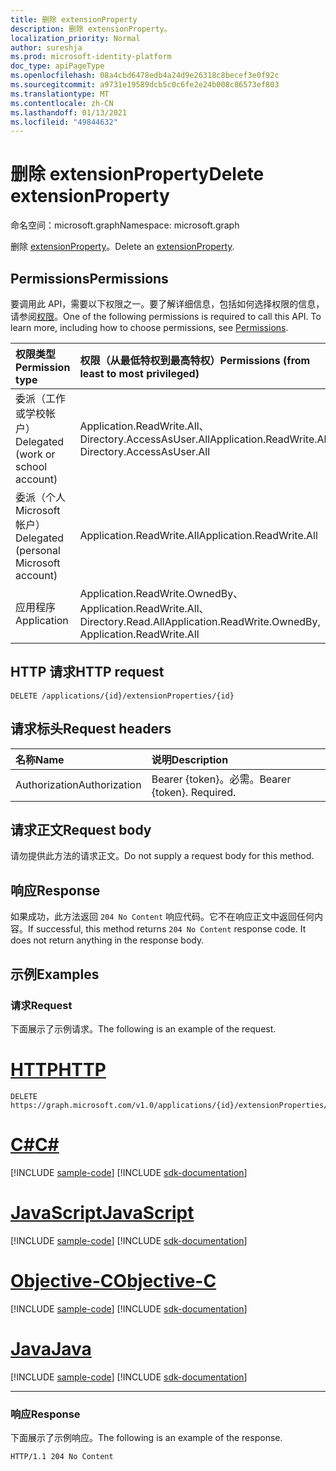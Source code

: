 ```yaml
---
title: 删除 extensionProperty
description: 删除 extensionProperty。
localization_priority: Normal
author: sureshja
ms.prod: microsoft-identity-platform
doc_type: apiPageType
ms.openlocfilehash: 08a4cbd6478edb4a24d9e26318c8becef3e0f92c
ms.sourcegitcommit: a9731e19589dcb5c0c6fe2e24b008c86573ef803
ms.translationtype: MT
ms.contentlocale: zh-CN
ms.lasthandoff: 01/13/2021
ms.locfileid: "49844632"
---
```

# <a name="delete-extensionproperty"></a><span data-ttu-id="e69ce-103">删除 extensionProperty</span><span class="sxs-lookup"><span data-stu-id="e69ce-103">Delete extensionProperty</span></span>

<span data-ttu-id="e69ce-104">命名空间：microsoft.graph</span><span class="sxs-lookup"><span data-stu-id="e69ce-104">Namespace: microsoft.graph</span></span>

<span data-ttu-id="e69ce-105">删除 [extensionProperty](../resources/extensionproperty.md)。</span><span class="sxs-lookup"><span data-stu-id="e69ce-105">Delete an [extensionProperty](../resources/extensionproperty.md).</span></span>

## <a name="permissions"></a><span data-ttu-id="e69ce-106">Permissions</span><span class="sxs-lookup"><span data-stu-id="e69ce-106">Permissions</span></span>

<span data-ttu-id="e69ce-p101">要调用此 API，需要以下权限之一。要了解详细信息，包括如何选择权限的信息，请参阅[权限](/graph/permissions-reference)。</span><span class="sxs-lookup"><span data-stu-id="e69ce-p101">One of the following permissions is required to call this API. To learn more, including how to choose permissions, see [Permissions](/graph/permissions-reference).</span></span>

|<span data-ttu-id="e69ce-109">权限类型</span><span class="sxs-lookup"><span data-stu-id="e69ce-109">Permission type</span></span>      | <span data-ttu-id="e69ce-110">权限（从最低特权到最高特权）</span><span class="sxs-lookup"><span data-stu-id="e69ce-110">Permissions (from least to most privileged)</span></span>              |
|:--------------------|:---------------------------------------------------------|
|<span data-ttu-id="e69ce-111">委派（工作或学校帐户）</span><span class="sxs-lookup"><span data-stu-id="e69ce-111">Delegated (work or school account)</span></span> | <span data-ttu-id="e69ce-112">Application.ReadWrite.All、Directory.AccessAsUser.All</span><span class="sxs-lookup"><span data-stu-id="e69ce-112">Application.ReadWrite.All, Directory.AccessAsUser.All</span></span>    |
|<span data-ttu-id="e69ce-113">委派（个人 Microsoft 帐户）</span><span class="sxs-lookup"><span data-stu-id="e69ce-113">Delegated (personal Microsoft account)</span></span> | <span data-ttu-id="e69ce-114">Application.ReadWrite.All</span><span class="sxs-lookup"><span data-stu-id="e69ce-114">Application.ReadWrite.All</span></span> |
|<span data-ttu-id="e69ce-115">应用程序</span><span class="sxs-lookup"><span data-stu-id="e69ce-115">Application</span></span> | <span data-ttu-id="e69ce-116">Application.ReadWrite.OwnedBy、Application.ReadWrite.All、Directory.Read.All</span><span class="sxs-lookup"><span data-stu-id="e69ce-116">Application.ReadWrite.OwnedBy, Application.ReadWrite.All</span></span> |

## <a name="http-request"></a><span data-ttu-id="e69ce-117">HTTP 请求</span><span class="sxs-lookup"><span data-stu-id="e69ce-117">HTTP request</span></span>

<!-- { "blockType": "ignored" } -->

```http
DELETE /applications/{id}/extensionProperties/{id}
```

## <a name="request-headers"></a><span data-ttu-id="e69ce-118">请求标头</span><span class="sxs-lookup"><span data-stu-id="e69ce-118">Request headers</span></span>

| <span data-ttu-id="e69ce-119">名称</span><span class="sxs-lookup"><span data-stu-id="e69ce-119">Name</span></span>       | <span data-ttu-id="e69ce-120">说明</span><span class="sxs-lookup"><span data-stu-id="e69ce-120">Description</span></span>|
|:-----------|:----------|
| <span data-ttu-id="e69ce-121">Authorization</span><span class="sxs-lookup"><span data-stu-id="e69ce-121">Authorization</span></span>  | <span data-ttu-id="e69ce-p102">Bearer {token}。必需。</span><span class="sxs-lookup"><span data-stu-id="e69ce-p102">Bearer {token}. Required.</span></span>  |

## <a name="request-body"></a><span data-ttu-id="e69ce-124">请求正文</span><span class="sxs-lookup"><span data-stu-id="e69ce-124">Request body</span></span>

<span data-ttu-id="e69ce-125">请勿提供此方法的请求正文。</span><span class="sxs-lookup"><span data-stu-id="e69ce-125">Do not supply a request body for this method.</span></span>

## <a name="response"></a><span data-ttu-id="e69ce-126">响应</span><span class="sxs-lookup"><span data-stu-id="e69ce-126">Response</span></span>

<span data-ttu-id="e69ce-p103">如果成功，此方法返回 `204 No Content` 响应代码。它不在响应正文中返回任何内容。</span><span class="sxs-lookup"><span data-stu-id="e69ce-p103">If successful, this method returns `204 No Content` response code. It does not return anything in the response body.</span></span>

## <a name="examples"></a><span data-ttu-id="e69ce-129">示例</span><span class="sxs-lookup"><span data-stu-id="e69ce-129">Examples</span></span>

### <a name="request"></a><span data-ttu-id="e69ce-130">请求</span><span class="sxs-lookup"><span data-stu-id="e69ce-130">Request</span></span>

<span data-ttu-id="e69ce-131">下面展示了示例请求。</span><span class="sxs-lookup"><span data-stu-id="e69ce-131">The following is an example of the request.</span></span>

# <a name="http"></a>[<span data-ttu-id="e69ce-132">HTTP</span><span class="sxs-lookup"><span data-stu-id="e69ce-132">HTTP</span></span>](#tab/http)
<!-- {
  "blockType": "request",
  "name": "delete_extensionproperty"
}-->

```http
DELETE https://graph.microsoft.com/v1.0/applications/{id}/extensionProperties/{id}
```
# <a name="c"></a>[<span data-ttu-id="e69ce-133">C#</span><span class="sxs-lookup"><span data-stu-id="e69ce-133">C#</span></span>](#tab/csharp)
[!INCLUDE [sample-code](../includes/snippets/csharp/delete-extensionproperty-csharp-snippets.md)]
[!INCLUDE [sdk-documentation](../includes/snippets/snippets-sdk-documentation-link.md)]

# <a name="javascript"></a>[<span data-ttu-id="e69ce-134">JavaScript</span><span class="sxs-lookup"><span data-stu-id="e69ce-134">JavaScript</span></span>](#tab/javascript)
[!INCLUDE [sample-code](../includes/snippets/javascript/delete-extensionproperty-javascript-snippets.md)]
[!INCLUDE [sdk-documentation](../includes/snippets/snippets-sdk-documentation-link.md)]

# <a name="objective-c"></a>[<span data-ttu-id="e69ce-135">Objective-C</span><span class="sxs-lookup"><span data-stu-id="e69ce-135">Objective-C</span></span>](#tab/objc)
[!INCLUDE [sample-code](../includes/snippets/objc/delete-extensionproperty-objc-snippets.md)]
[!INCLUDE [sdk-documentation](../includes/snippets/snippets-sdk-documentation-link.md)]

# <a name="java"></a>[<span data-ttu-id="e69ce-136">Java</span><span class="sxs-lookup"><span data-stu-id="e69ce-136">Java</span></span>](#tab/java)
[!INCLUDE [sample-code](../includes/snippets/java/delete-extensionproperty-java-snippets.md)]
[!INCLUDE [sdk-documentation](../includes/snippets/snippets-sdk-documentation-link.md)]

---


### <a name="response"></a><span data-ttu-id="e69ce-137">响应</span><span class="sxs-lookup"><span data-stu-id="e69ce-137">Response</span></span>

<span data-ttu-id="e69ce-138">下面展示了示例响应。</span><span class="sxs-lookup"><span data-stu-id="e69ce-138">The following is an example of the response.</span></span>

<!-- {
  "blockType": "response",
  "truncated": true
} -->

```http
HTTP/1.1 204 No Content
```

<!-- uuid: 16cd6b66-4b1a-43a1-adaf-3a886856ed98
2019-02-04 14:57:30 UTC -->
<!-- {
  "type": "#page.annotation",
  "description": "Delete extensionProperty",
  "keywords": "",
  "section": "documentation",
  "tocPath": ""
}-->

